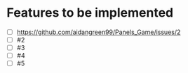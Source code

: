 # Features to be implemented
- [ ] https://github.com/aidangreen99/Panels_Game/issues/2
- [ ] #2
- [ ] #3
- [ ] #4
- [ ] #5
